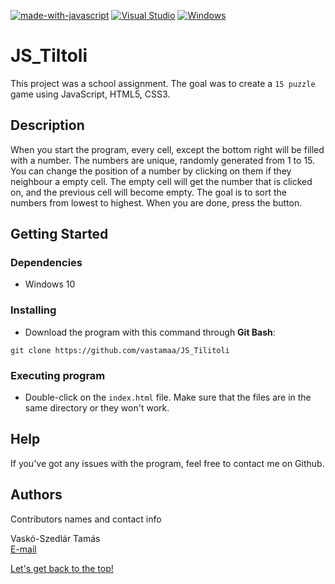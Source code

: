 [![made-with-javascript](https://img.shields.io/badge/Made%20with-JavaScript-1f425f.svg)](https://www.javascript.com)
[![Visual Studio](https://badgen.net/badge/icon/visualstudio?icon=visualstudio&label)](https://visualstudio.microsoft.com)
[![Windows](https://badgen.net/badge/icon/windows?icon=windows&label)](https://microsoft.com/windows/)

# <div id="top">JS_Tiltoli</div>

This project was a school assignment. The goal was to create a `15 puzzle` game using JavaScript, HTML5, CSS3.

## Description

When you start the program, every cell, except the bottom right will be filled with a number. The numbers are unique, randomly generated from 1 to 15. You can change the position of a number by clicking on them if they neighbour a empty cell. The empty cell will get the number that is clicked on, and the previous cell will become empty. The goal is to sort the numbers from lowest to highest. When you are done, press the button.

## Getting Started

### Dependencies

* Windows 10

### Installing

* Download the program with this command through <b>Git Bash</b>:
```
git clone https://github.com/vastamaa/JS_Tilitoli
```

### Executing program

* Double-click on the `index.html` file. Make sure that the files are in the same directory or they won't work.

## Help

If you've got any issues with the program, feel free to contact me on Github.

## Authors

Contributors names and contact info

Vaskó-Szedlár Tamás<br/>
[E-mail](mailto:vsztom@gmail.com?subject=[GitHub])

[Let's get back to the top!](#top)
